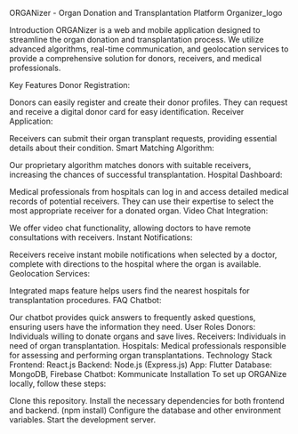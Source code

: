 ORGANizer - Organ Donation and Transplantation Platform
Organizer_logo

Introduction
ORGANizer is a web and mobile application designed to streamline the organ donation and transplantation process. We utilize advanced algorithms, real-time communication, and geolocation services to provide a comprehensive solution for donors, receivers, and medical professionals.

Key Features
Donor Registration:

Donors can easily register and create their donor profiles.
They can request and receive a digital donor card for easy identification.
Receiver Application:

Receivers can submit their organ transplant requests, providing essential details about their condition.
Smart Matching Algorithm:

Our proprietary algorithm matches donors with suitable receivers, increasing the chances of successful transplantation.
Hospital Dashboard:

Medical professionals from hospitals can log in and access detailed medical records of potential receivers.
They can use their expertise to select the most appropriate receiver for a donated organ.
Video Chat Integration:

We offer video chat functionality, allowing doctors to have remote consultations with receivers.
Instant Notifications:

Receivers receive instant mobile notifications when selected by a doctor, complete with directions to the hospital where the organ is available.
Geolocation Services:

Integrated maps feature helps users find the nearest hospitals for transplantation procedures.
FAQ Chatbot:

Our chatbot provides quick answers to frequently asked questions, ensuring users have the information they need.
User Roles
Donors: Individuals willing to donate organs and save lives.
Receivers: Individuals in need of organ transplantation.
Hospitals: Medical professionals responsible for assessing and performing organ transplantations.
Technology Stack
Frontend: React.js
Backend: Node.js (Express.js)
App: Flutter
Database: MongoDB, Firebase
Chatbot: Kommunicate
Installation
To set up ORGANize locally, follow these steps:

Clone this repository.
Install the necessary dependencies for both frontend and backend. (npm install)
Configure the database and other environment variables.
Start the development server.
